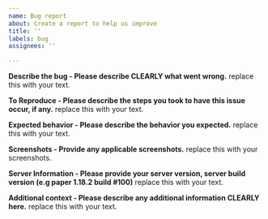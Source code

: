 ```yaml
---
name: Bug report
about: Create a report to help us improve
title: ''
labels: bug
assignees: ''

---
```


**Describe the bug - Please describe CLEARLY what went wrong.**
replace this with your text.

**To Reproduce - Please describe the steps you took to have this issue occur, if any.**
replace this with your text.

**Expected behavior - Please describe the behavior you expected.**
replace this with your text.

**Screenshots - Provide any applicable screenshots.**
replace this with your screenshots.

**Server Information - Please provide your server version, server build version (e.g paper 1.18.2 build #100)**
replace this with your text.

**Additional context - Please describe any additional information CLEARLY here.**
replace this with your text.
